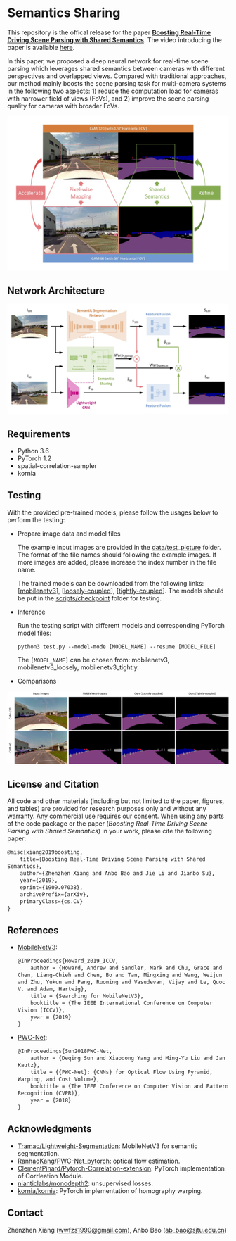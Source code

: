 # Semantics Sharing

This repository is the offical release for the paper <a href="https://arxiv.org/pdf/1909.07038.pdf"><strong>Boosting Real-Time Driving Scene Parsing with Shared Semantics</strong></a>. The video introducing the paper is available <a href="https://youtu.be/Od1WVaqqt1o">here</a>.

In this paper, we proposed a deep neural network for real-time scene parsing which leverages shared semantics between cameras with different perspectives and overlapped views. Compared with traditional approaches, our method mainly boosts the scene parsing task for multi-camera systems in the following two aspects: 1) reduce the computation load for cameras with narrower field of views (FoVs), and 2) improve the scene parsing quality for cameras with broader FoVs.

<p align="center">
<img src="resource/motivation.jpg" width="600">
</p>

## Network Architecture
![](resource/network.jpg)

## Requirements
- Python 3.6
- PyTorch 1.2
- spatial-correlation-sampler
- kornia

## Testing

With the provided pre-trained models, please follow the usages below to perform the testing:

- Prepare image data and model files
  
  The example input images are provided in the [data/test_picture](data/test_picture) folder. The format of the file names should following the example images. If more images are added, please increase the index number in the file name.

  The trained models can be downloaded from the following links: [[mobilenetv3](https://drive.google.com/file/d/1j2oiqkg9MfzeaGTF_8AO1Trzle4Xpmhm/view?usp=sharing)], [[loosely-coupled](https://drive.google.com/file/d/15hulONRoEEUrMIJ0BCpG6b_VYxA1TRDI/view?usp=sharing)], [[tightly-coupled](https://drive.google.com/file/d/1U28ceVAHXq9p5wZyozZuc5cWIrFj1I4Q/view?usp=sharing)]. The models should be put in the [scripts/checkpoint](scripts/checkpoint) folder for testing.

- Inference
  
  Run the testing script with different models and corresponding PyTorch model files:
  ```
  python3 test.py --model-mode [MODEL_NAME] --resume [MODEL_FILE]
  ```

  The ``[MODEL_NAME]`` can be chosen from: mobilenetv3, mobilenetv3_loosely, mobilenetv3_tightly.

- Comparisons

![](resource/results.jpg)


## License and Citation 
All code and other materials (including but not limited to the paper, figures, and tables) are provided for research purposes only and without any warranty. Any commercial use requires our consent. When using any parts of the code package or the paper (<i>Boosting Real-Time Driving Scene Parsing with Shared Semantics</i>) in your work, please cite the following paper:

```
@misc{xiang2019boosting,
    title={Boosting Real-Time Driving Scene Parsing with Shared Semantics},
    author={Zhenzhen Xiang and Anbo Bao and Jie Li and Jianbo Su},
    year={2019},
    eprint={1909.07038},
    archivePrefix={arXiv},
    primaryClass={cs.CV}
}
```

## References

- <a href="http://openaccess.thecvf.com/content_ICCV_2019/papers/Howard_Searching_for_MobileNetV3_ICCV_2019_paper.pdf">MobileNetV3</a>:
    ```
    @InProceedings{Howard_2019_ICCV,
        author = {Howard, Andrew and Sandler, Mark and Chu, Grace and Chen, Liang-Chieh and Chen, Bo and Tan, Mingxing and Wang, Weijun and Zhu, Yukun and Pang, Ruoming and Vasudevan, Vijay and Le, Quoc V. and Adam, Hartwig},
        title = {Searching for MobileNetV3},
        booktitle = {The IEEE International Conference on Computer Vision (ICCV)},
        year = {2019}
    }
    ```

- <a href="http://openaccess.thecvf.com/content_cvpr_2018/papers/Sun_PWC-Net_CNNs_for_CVPR_2018_paper.pdf">PWC-Net</a>:
    ```
    @InProceedings{Sun2018PWC-Net,
        author = {Deqing Sun and Xiaodong Yang and Ming-Yu Liu and Jan Kautz},
        title = {{PWC-Net}: {CNNs} for Optical Flow Using Pyramid, Warping, and Cost Volume},
        booktitle = {The IEEE Conference on Computer Vision and Pattern Recognition (CVPR)},
        year = {2018}
    }
    ```

## Acknowledgments
- [Tramac/Lightweight-Segmentation](https://github.com/Tramac/Lightweight-Segmentation): MobileNetV3 for semantic segmentation.
- [RanhaoKang/PWC-Net_pytorch](https://github.com/RanhaoKang/PWC-Net_pytorch): optical flow estimation.
- [ClementPinard/Pytorch-Correlation-extension](https://github.com/ClementPinard/Pytorch-Correlation-extension): PyTorch implementation of Corrleation Module.
- [nianticlabs/monodepth2](https://github.com/nianticlabs/monodepth2): unsupervised losses.
- [kornia/kornia](https://github.com/kornia/kornia): PyTorch implementation of homography warping.

## Contact
Zhenzhen Xiang (wwfzs1990@gmail.com), Anbo Bao (ab_bao@sjtu.edu.cn)
